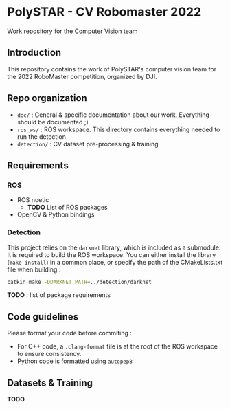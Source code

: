 # PolySTAR - CV Robomaster 2022

Work repository for the Computer Vision team

## Introduction

This repository contains the work of PolySTAR's computer vision team for the 2022 RoboMaster
competition, organized by DJI.

## Repo organization

- `doc/` : General & specific documentation about our work. Everything should be documented ;)
- `ros_ws/` : ROS workspace. This directory contains everything needed to run the detection
- `detection/` : CV dataset pre-processing & training

## Requirements

### ROS

- ROS noetic
  - **TODO** List of ROS packages
- OpenCV & Python bindings

### Detection

This project relies on the `darknet` library, which is included as a submodule. It is required
to build the ROS workspace. You can either install the library (`make install`) in a common
place, or specify the path of the CMakeLists.txt file when building :

```bash
catkin_make -DDARKNET_PATH=../detection/darknet
```

**TODO** : list of package requirements

## Code guidelines

Please format your code before commiting :

- For C++ code, a `.clang-format` file is at the root of the ROS workspace to ensure consistency.
- Python code is formatted using `autopep8`

## Datasets & Training

**TODO**
